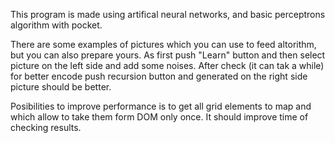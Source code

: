 This program is made using artifical neural networks, and basic perceptrons algorithm with pocket. 

There are some examples of pictures which you can use to feed altorithm, but you can also prepare yours. As first push "Learn" button and then select picture on the left side and add some noises. After check (it can tak a while) for better encode push recursion button and generated on the right side picture should be better.

Posibilities to improve performance is to get all grid elements to map and which allow to take them form DOM only once. It should improve time of checking results.